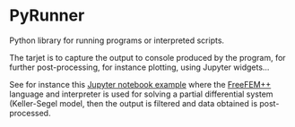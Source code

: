 # PyRunner

Python library for running programs or interpreted scripts.


The tarjet is to capture the output to console produced by the
program, for further post-processing, for instance plotting, using
Jupyter widgets...

See for instance this [Jupyter notebook example](./pyrunner_keller-segel.ipynb) where
the [FreeFEM++](http://www.freefem.org/) language and interpreter is used for solving
a partial differential system (Keller-Segel model, then the output is filtered
and data obtained is post-processed.
